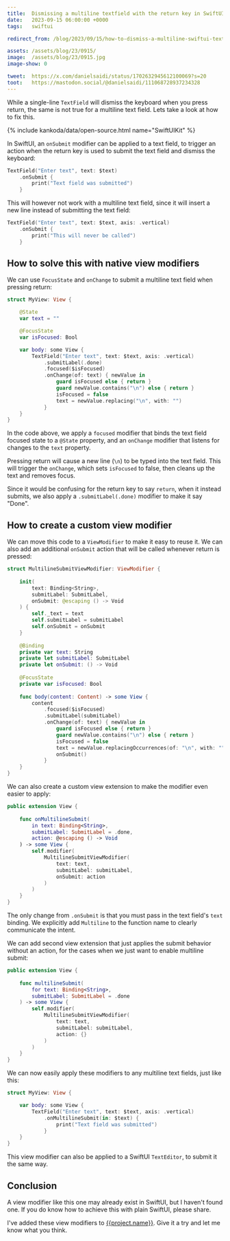 ```yaml
---
title:  Dismissing a multiline textfield with the return key in SwiftUI
date:   2023-09-15 06:00:00 +0000
tags:   swiftui

redirect_from: /blog/2023/09/15/how-to-dismiss-a-multiline-swiftui-textfield-by-pressing-the-return-key

assets: /assets/blog/23/0915/
image:  /assets/blog/23/0915.jpg
image-show: 0

tweet:  https://x.com/danielsaidi/status/1702632945612100069?s=20
toot:   https://mastodon.social/@danielsaidi/111068728937234328
---
```


While a single-line `TextField` will dismiss the keyboard when you press return, the same is not true for a multiline text field. Lets take a look at how to fix this.

{% include kankoda/data/open-source.html name="SwiftUIKit" %}

In SwiftUI, an `onSubmit` modifier can be applied to a text field, to trigger an action when the return key is used to submit the text field and dismiss the keyboard:

```swift
TextField("Enter text", text: $text)
    .onSubmit {
        print("Text field was submitted")
    }
```

This will however not work with a multiline text field, since it will insert a new line instead of submitting the text field:

```swift
TextField("Enter text", text: $text, axis: .vertical)
    .onSubmit {
        print("This will never be called")
    }
```


## How to solve this with native view modifiers

We can use `FocusState` and `onChange` to submit a multiline text field when pressing return:

```swift
struct MyView: View {

    @State
    var text = ""

    @FocusState
    var isFocused: Bool

    var body: some View {
        TextField("Enter text", text: $text, axis: .vertical)
            .submitLabel(.done)
            .focused($isFocused)
            .onChange(of: text) { newValue in
                guard isFocused else { return }
                guard newValue.contains("\n") else { return }
                isFocused = false
                text = newValue.replacing("\n", with: "")
            }
    }
}
```

In the code above, we apply a `focused` modifier that binds the text field focused state to a `@State` property, and an `onChange` modifier that listens for changes to the `text` property.

Pressing return will cause a new line (`\n`) to be typed into the text field. This will trigger the `onChange`, which sets `isFocused` to false, then cleans up the text and removes focus.

Since it would be confusing for the return key to say `return`, when it instead submits, we also apply a `.submitLabel(.done)` modifier to make it say "Done".


## How to create a custom view modifier

We can move this code to a `ViewModifier` to make it easy to reuse it. We can also add an additional `onSubmit` action that will be called whenever return is pressed:

```swift
struct MultilineSubmitViewModifier: ViewModifier {
    
    init(
        text: Binding<String>,
        submitLabel: SubmitLabel,
        onSubmit: @escaping () -> Void
    ) {
        self._text = text
        self.submitLabel = submitLabel
        self.onSubmit = onSubmit
    }
    
    @Binding
    private var text: String
    private let submitLabel: SubmitLabel
    private let onSubmit: () -> Void
    
    @FocusState
    private var isFocused: Bool
    
    func body(content: Content) -> some View {
        content
            .focused($isFocused)
            .submitLabel(submitLabel)
            .onChange(of: text) { newValue in
                guard isFocused else { return }
                guard newValue.contains("\n") else { return }
                isFocused = false
                text = newValue.replacingOccurrences(of: "\n", with: "")
                onSubmit()
            }
    }
}
```

We can also create a custom view extension to make the modifier even easier to apply:

```swift
public extension View {
    
    func onMultilineSubmit(
        in text: Binding<String>,
        submitLabel: SubmitLabel = .done,
        action: @escaping () -> Void
    ) -> some View {
        self.modifier(
            MultilineSubmitViewModifier(
                text: text,
                submitLabel: submitLabel,
                onSubmit: action
            )
        )
    }
}
```

The only change from `.onSubmit` is that you must pass in the text field's `text` binding. We explicitly add `Multiline` to the function name to clearly communicate the intent.

We can add second view extension that just applies the submit behavior without an action, for the cases when we just want to enable multiline submit:

```swift
public extension View {
    
    func multilineSubmit(
        for text: Binding<String>,
        submitLabel: SubmitLabel = .done
    ) -> some View {
        self.modifier(
            MultilineSubmitViewModifier(
                text: text,
                submitLabel: submitLabel,
                action: {}
            )
        )
    }
}
```

We can now easily apply these modifiers to any multiline text fields, just like this:

```swift
struct MyView: View {

    var body: some View {
        TextField("Enter text", text: $text, axis: .vertical)
            .onMultilineSubmit(in: $text) {
                print("Text field was submitted")
            }
    }
}
```

This view modifier can also be applied to a SwiftUI `TextEditor`, to submit it the same way.


## Conclusion

A view modifier like this one may already exist in SwiftUI, but I haven't found one. If you do know how to achieve this with plain SwiftUI, please share.

I've added these view modifiers to [{{project.name}}]({{project.url}}). Give it a try and let me know what you think.